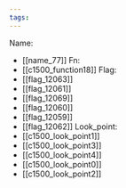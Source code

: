 ```yaml
---
tags:
---
```

Name:
- [[name_77]]
Fn:
- [[c1500_function18]]
Flag:
- [[flag_12063]]
- [[flag_12061]]
- [[flag_12069]]
- [[flag_12060]]
- [[flag_12059]]
- [[flag_12062]]
Look_point:
- [[c1500_look_point1]]
- [[c1500_look_point3]]
- [[c1500_look_point4]]
- [[c1500_look_point0]]
- [[c1500_look_point2]]

